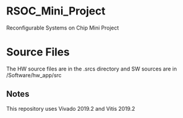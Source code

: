 # RSOC_Mini_Project
Reconfigurable Systems on Chip Mini Project

# Source Files
The HW source files are in the .srcs directory and SW sources are in /Software/hw_app/src

## Notes
This repository uses Vivado 2019.2 and Vitis 2019.2
